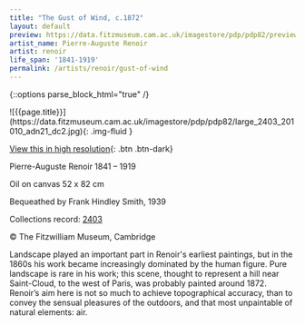 ```yaml
---
title: "The Gust of Wind, c.1872"
layout: default
preview: https://data.fitzmuseum.cam.ac.uk/imagestore/pdp/pdp82/preview_2403_201010_adn21_dc2.jpg
artist_name: Pierre-Auguste Renoir
artist: renoir
life_span: '1841-1919'
permalink: /artists/renoir/gust-of-wind
---
```

{::options parse_block_html="true" /}
<div class="text-center">
![{{page.title}}](https://data.fitzmuseum.cam.ac.uk/imagestore/pdp/pdp82/large_2403_201010_adn21_dc2.jpg){: .img-fluid }

[View this in high resolution](https://data.fitzmuseum.cam.ac.uk/id/image/iiif/media-217707){: .btn .btn-dark}
</div>

Pierre-Auguste Renoir 1841 – 1919

Oil on canvas 52 x 82 cm

Bequeathed by Frank Hindley Smith, 1939

Collections record: [2403](https://data.fitzmuseum.cam.ac.uk/id/object/2910)

© The Fitzwilliam Museum, Cambridge

Landscape played an important part in Renoir's earliest paintings, but in the 1860s his work became increasingly dominated by the human figure. Pure landscape is rare in his work; this scene, thought to represent a hill near Saint-Cloud, to the west of Paris, was probably painted around 1872. Renoir’s aim here is not so much to achieve topographical accuracy, than to convey the sensual pleasures of the outdoors, and that most unpaintable of natural elements: air.

